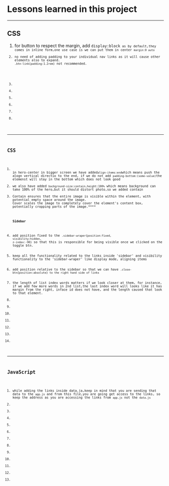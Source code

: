 <h1>Lessons learned in this project</h1>
<hr>
<h2>CSS</h2>
<ol>
<li>for button to respect the margin, add <code>display:block<code> as by default,they comes in inline form,one use case is we can put them in center <code>margin:0 auto</code></li>
<li>no need of adding padding to your individual nav links as it will cause other elements also to expand.
<code>.btn-link{padding:1.2rem}</code> not recommended.
<code></code>
<code></code>

</li>

<li></li>
<li></li>
<li></li>
<li></li>
<li></li>
<li></li>
</ol>
<hr>
<h2>CSS</h2>
<ol>
<li>
in hero-center in bigger screen we have added<code>align-items:end</code>which means push the alogn vertical directio to the end, if we do not add <code>padding-bottom:(some-value)</code>the elemenst will stay in the bottom which does not look good</li>
<li>we also have added <code>background-size:contain,height:100%</code> which means background can take 100% of the hero,but it should distort photo,so we added contain</li>
<li>Contain ensures that the entire image is visible within the element, with potential empty space around the image.
Cover scales the image to completely cover the element's content box, potentially cropping parts of the image.****</li>

<h4>Sidebar</h4>

<li>add position fixed to the <code>.sidebar-wraper{position:fixed,
visibility:hidden,
z-index:-90}</code> so that this is responsible for being visible once we clicked on the toggle btn.</li>

<li>keep all the functionality related to the links inside 'sidebar' and visibility functionality to the 'sidebar-wraper' like display mode, aligning items</li>

<li>add position relative to the sidebar so that we can have <code>.close-btn{position:absolute} to the right hand side of links</code></li>

<li>the length of list index words matters if we look closer at them, for instance, if we add few more words in 2nd list,the last index word will looks like it has margin from the right, inface id does not have, and the length caused that look to that element.</li>
<li></li>
<li></li>
<li></li>
<li></li>
<li></li>
<li></li>
<li></li>
</ol>
<hr>
<h2>JavaScript</h2>
<ol>
<li>while adding the links inside data.ja,keep in mind that you are sending that data to the <code>app.js</code> and from this file,you are going get access to the links, so keep the address as you are accessing the links from <code>app.js</code> not the <code>data.js</code></li>
<li></li>
<li></li>
<li></li>
<li></li>
<li></li>
<li></li>
<li></li>
<li></li>
<li></li>
<li></li>
<li></li>
<li></li>
</ol>
